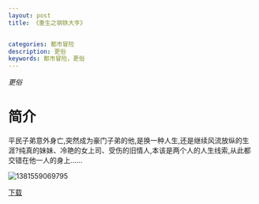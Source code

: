 ```yaml
---
layout: post
title: 《重生之钢铁大亨》


categories: 都市冒险
description: 更俗
keywords: 都市冒险，更俗
---
```


*更俗*

# 简介

平民子弟意外身亡,突然成为豪门子弟的他,是换一种人生,还是继续风流放纵的生涯?纯真的妹妹、冷艳的女上司、受伤的旧情人,本该是两个人的人生线索,从此都交错在他一人的身上……

![1381559069795](http://tva4.sinaimg.cn/large/008dGP0Fgy1gty60ybum7j304605kmx3.jpg)

[下载](https://link.jscdn.cn/1drv/aHR0cHM6Ly8xZHJ2Lm1zL3QvcyFBaGU2R2dNWmVFb2poR2NRVnFLRU1zcmZRV1ZNP2U9WEp6YWlU.txt)

